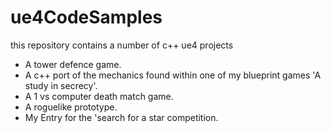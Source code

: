 # ue4CodeSamples

this repository contains a number of c++ ue4 projects

- A tower defence game.
- A c++ port of the mechanics found within one of my blueprint games 'A study in secrecy'.
- A 1 vs computer death match game.
- A roguelike prototype.
- My Entry for the 'search for a star competition.
